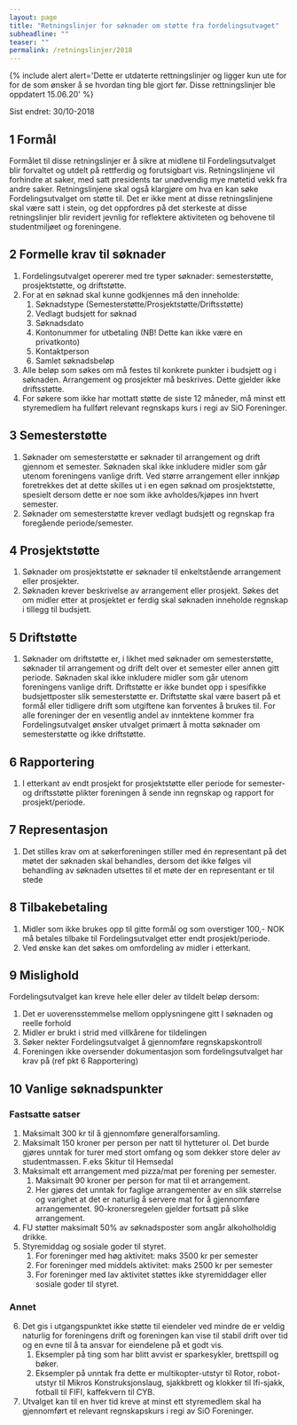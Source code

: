 ```yaml
---
layout: page
title: "Retningslinjer for søknader om støtte fra fordelingsutvaget"
subheadline: ""
teaser: ""
permalink: /retningslinjer/2018
---
```


{% include alert alert='Dette er utdaterte rettningslinjer og ligger kun ute for for de som ønsker å se hvordan ting ble gjort før. Disse rettningslinjer ble oppdatert 15.06.20' %}

Sist endret: 30/10-2018

## 1 Formål
Formålet til disse retningslinjer er å sikre at midlene til Fordelingsutvalget blir forvaltet og utdelt på rettferdig og forutsigbart vis. Retningslinjene vil forhindre at saker, med satt presidents tar unødvendig mye møtetid vekk fra andre saker. Retningslinjene skal også klargjøre om hva en kan søke Fordelingsutvalget om støtte til. Det er ikke ment at disse retningslinjene skal være satt i stein, og det oppfordres på det sterkeste at disse retningslinjer blir revidert jevnlig for reflektere aktiviteten og behovene til studentmiljøet og foreningene.

## 2 Formelle krav til søknader
1. Fordelingsutvalget opererer med tre typer søknader: semesterstøtte, prosjektstøtte, og driftstøtte.
2. For at en søknad skal kunne godkjennes må den inneholde:
    1. Søknadstype (Semesterstøtte/Prosjektstøtte/Driftsstøtte)
    2. Vedlagt budsjett for søknad
    3. Søknadsdato
    4. Kontonummer for utbetaling (NB! Dette kan ikke være en privatkonto)
    5. Kontaktperson
    6. Samlet søknadsbeløp
3. Alle beløp som søkes om må festes til konkrete punkter i budsjett og i søknaden. Arrangement og prosjekter må beskrives. Dette gjelder ikke driftsstøtte.
4. For søkere som ikke har mottatt støtte de siste 12 måneder, må minst ett styremedlem ha fullført relevant regnskaps kurs i regi av SiO Foreninger.

## 3 Semesterstøtte
1. Søknader om semesterstøtte er søknader til arrangement og drift gjennom et semester. Søknaden skal ikke inkludere midler som går utenom foreningens vanlige drift. Ved større arrangement eller innkjøp foretrekkes det at dette skilles ut i en egen søknad om prosjektstøtte, spesielt dersom dette er noe som ikke avholdes/kjøpes inn hvert semester.
2. Søknader om semesterstøtte krever vedlagt budsjett og regnskap fra foregående periode/semester.

## 4 Prosjektstøtte
1. Søknader om prosjektstøtte er søknader til enkeltstående arrangement eller prosjekter.
2. Søknaden krever beskrivelse av arrangement eller prosjekt. Søkes det om midler etter at prosjektet er ferdig skal søknaden inneholde regnskap i tillegg til budsjett.

## 5 Driftstøtte
1. Søknader om driftstøtte er, i likhet med søknader om semesterstøtte, søknader til arrangement og drift delt over et semester eller annen gitt periode. Søknaden skal ikke inkludere midler som går utenom foreningens vanlige drift. Driftstøtte er ikke bundet opp i spesifikke budsjettposter slik semesterstøtte er. Driftstøtte skal være basert på et formål eller tidligere drift som utgiftene kan forventes å brukes til. For alle foreninger der en vesentlig andel av inntektene kommer fra Fordelingsutvalget ønsker utvalget primært å motta søknader om semesterstøtte og ikke driftstøtte.

## 6 Rapportering
1. I etterkant av endt prosjekt for prosjektstøtte eller periode for semester- og driftsstøtte plikter foreningen å sende inn regnskap og rapport for prosjekt/periode.

## 7 Representasjon
1. Det stilles krav om at søkerforeningen stiller med én representant på det møtet der søknaden skal behandles, dersom det ikke følges vil behandling av søknaden utsettes til et møte der en representant er til stede

## 8 Tilbakebetaling
1. Midler som ikke brukes opp til gitte formål og som overstiger 100,- NOK må betales tilbake til Fordelingsutvalget etter endt prosjekt/periode.
2. Ved ønske kan det søkes om omfordeling av midler i etterkant.

## 9 Mislighold
Fordelingsutvalget kan kreve hele eller deler av tildelt beløp dersom:
1. Det er uoverensstemmelse mellom opplysningene gitt I søknaden og reelle forhold
2. Midler er brukt i strid med villkårene for tildelingen
3. Søker nekter Fordelingsutvalget å gjennomføre regnskapskontroll
4. Foreningen ikke oversender dokumentasjon som fordelingsutvalget har krav på (ref pkt 6 Rapportering)

## 10 Vanlige søknadspunkter
### Fastsatte satser
1. Maksimalt 300 kr til å gjennomføre generalforsamling.
2. Maksimalt 150 kroner per person per natt til hytteturer ol. Det burde gjøres unntak for turer med stort omfang og som dekker store deler av studentmassen. F.eks Skitur til Hemsedal
3. Maksimalt ett arrangement med pizza/mat per forening per semester.
    1. Maksimalt 90 kroner per person for mat til et arrangement.
    2. Her gjøres det unntak for faglige arrangementer av en slik størrelse og varighet at det er naturlig å servere mat for å gjennomføre arrangementet. 90-kronersregelen gjelder fortsatt på slike arrangement.
4. FU støtter maksimalt 50% av søknadsposter som angår alkoholholdig drikke.
5. Styremiddag og sosiale goder til styret.
    1. For foreninger med høg aktivitet: maks 3500 kr per semester
    2. For foreninger med middels aktivitet: maks 2500 kr per semester
    3. For foreninger med lav aktivitet støttes ikke styremiddager eller sosiale goder til styret.

### Annet
6. Det gis i utgangspunktet ikke støtte til eiendeler ved mindre de er veldig naturlig for foreningens drift og foreningen kan vise til stabil drift over tid og en evne til å ta ansvar for eiendelene på et godt vis.
    1. Eksempler på ting som har blitt avvist er sparkesykler, brettspill og bøker.
    2. Eksempler på unntak fra dette er multikopter-utstyr til Rotor, robot-utstyr til Mikros Konstruksjonslaug, sjakkbrett og klokker til Ifi-sjakk, fotball til FIFI, kaffekvern til CYB.
7. Utvalget kan til en hver tid kreve at minst ett styremedlem skal ha gjennomført et relevant regnskapskurs i regi av SiO Foreninger.
